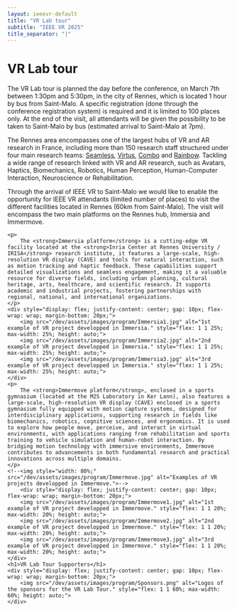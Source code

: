 ```yaml
---
layout: ieeevr-default
title: "VR Lab tour"
subtitle: "IEEE VR 2025"
title_separator: "|"
---
```

<script type="text/javascript">
    $(document).ready(function(){
		var email = ""; 
		var domain = "ieeevr.org"; 

		email = "general2025"; 		
		general.innerHTML  = "<span class='text-nowrap'><a href=javascript:location='" + "mail" + "to:" + email + "@" + domain + "'><i class='fas fa-fw fa-envelope-square emailIcon' style=''></i><i class='emailText'>" + email + "@" + domain + "</a></i></span>";

        email = "steering"; 		
		steering.innerHTML  = "<span class='text-nowrap'><a href=javascript:location='" + "mail" + "to:" + email + "@" + domain + "'><i class='fas fa-fw fa-envelope-square emailIcon' style=''></i><i class='emailText'>" + email + "@" + domain + "</a></i></span>";

        email = "eventconduct"; 		
		$(".eventconduct").html("<span class='text-nowrap'><a href=javascript:location='" + "mail" + "to:" + email + "@" + domain + "'><i class='fas fa-fw fa-envelope-square emailIcon' style=''></i><i class='emailText'>" + email + "@" + domain + "</a></i></span>");

        email = "eventconduct"; 		
		$(".eventconductSm").html("<span class='text-nowrap'><a href=javascript:location='" + "mail" + "to:" + email + "@" + domain + "'><i class='fas fa-fw fa-envelope-square emailIconSm' style=''></i><i class='emailTextSm'>" + email + "@" + domain + "</a></i></span>");

		email = "labtour"; 		
		$(".labtourSm").html("<span class='text-nowrap'><a href=javascript:location='" + "mail" + "to:" + email + "@" + domain + "'><i class='fas fa-fw fa-envelope-square emailIconSm' style=''></i><i class='emailTextSm'>" + email + "@" + domain + "</a></i></span>");

        email = "swan"; 
		var domain = "acm.org"; 		
		swan.innerHTML  = "<span class='text-nowrap'><a href=javascript:location='" + "mail" + "to:" + email + "@" + domain + "'><i class='fas fa-fw fa-envelope-square emailIcon' style=''></i><i class='emailText'>" + email + "@" + domain + "</a></i></span>";
	});
</script>
<div>
    <h1>VR Lab tour<div class="floatRight"><span class="labtourSm"></span></div></h1>
    <p>
        The VR Lab tour is planned the day before the conference, on March 7th between 1:30pm  and 5:30pm, in the city of Rennes, which is located 1 hour by bus from Saint-Malo. A specific registration (done through the conference registration system) is required and it is limited to 100 places only. At the end of the visit, all attendants will be given the possibility to be taken to Saint-Malo by bus (estimated arrival to Saint-Malo at 7pm).
    </p>
    <p>
        The Rennes area encompasses one of the largest hubs of VR and AR research in France, including more than 150 research staff structured under four main research teams: <a href="https://team.inria.fr/seamless" target="_blank">Seamless</a>, <a href="https://team.inria.fr/virtus" target="_blank">Virtus</a>, <a href="https://team.inria.fr/combo" target="_blank">Combo</a> and <a href="https://team.inria.fr/rainbow" target="_blank">Rainbow</a>. Tackling a wide range of research linked with VR and AR research, such as Avatars, Haptics, Biomechanics, Robotics, Human Perception, Human-Computer Interaction,  Neuroscience or Rehabilitation.
    </p>
    <p>
        Through the arrival of IEEE VR to Saint-Malo we would like to enable the opportunity for IEEE VR attendants (limited number of places) to visit the different facilities located in Rennes (60km from Saint-Malo). The visit will encompass the two main platforms on the Rennes hub, Immersia and Immermove.
    </p>

    <p>
        The <strong>Immersia platform</strong> is a cutting-edge VR facility located at the <strong>Inria Center at Rennes University / IRISA</strong> research institute, it features a large-scale, high-resolution VR display (CAVE) and tools for natural interaction, such as motion tracking and haptic feedback. These capabilities support detailed visualizations and seamless engagement, making it a valuable resource for diverse fields, including urban planning, cultural heritage, arts, healthcare, and scientific research. It supports academic and industrial projects, fostering partnerships with regional, national, and international organizations.
    </p>
	<div style="display: flex; justify-content: center; gap: 10px; flex-wrap: wrap; margin-bottom: 20px;">
        <img src="/dev/assets/images/program/Immersia1.jpg" alt="1st example of VR project developped in Immersia." style="flex: 1 1 25%; max-width: 25%; height: auto;">
        <img src="/dev/assets/images/program/Immersia2.jpg" alt="2nd example of VR project developped in Immersia." style="flex: 1 1 25%; max-width: 25%; height: auto;">
        <img src="/dev/assets/images/program/Immersia3.jpg" alt="3rd example of VR project developped in Immersia." style="flex: 1 1 25%; max-width: 25%; height: auto;">
    </div>
    <p>
        The <strong>Immermove platform</strong>, enclosed in a sports gymnasium (located at the M2S Laboratory in Ker Lann), also features a large-scale, high-resolution VR display (CAVE) enclosed in a sports gymnasium fully equipped with motion capture systems, designed for interdisciplinary applications, supporting research in fields like biomechanics, robotics, cognitive sciences, and ergonomics. It is used to explore how people move, perceive, and interact in virtual environments, with applications ranging from rehabilitation and sports training to vehicle simulation and human-robot interaction. By bridging motion technology with immersive environments, Immermove contributes to advancements in both fundamental research and practical innovations across multiple domains.
    </p>
	<!--<img style="width: 80%;" src="/dev/assets/images/program/Immermove.jpg" alt="Examples of VR projects developped in Immermove.">-->
		<div style="display: flex; justify-content: center; gap: 10px; flex-wrap: wrap; margin-bottom: 20px;">
        <img src="/dev/assets/images/program/Immermove1.jpg" alt="1st example of VR project developped in Immermove." style="flex: 1 1 20%; max-width: 20%; height: auto;">
        <img src="/dev/assets/images/program/Immermove2.jpg" alt="2nd example of VR project developped in Immermove." style="flex: 1 1 20%; max-width: 20%; height: auto;">
        <img src="/dev/assets/images/program/Immermove3.jpg" alt="3rd example of VR project developped in Immermove." style="flex: 1 1 20%; max-width: 20%; height: auto;">
    </div>
	<h1>VR Lab Tour Supporters</h1>
	<div style="display: flex; justify-content: center; gap: 10px; flex-wrap: wrap; margin-bottom: 20px;">
		<img src="/dev/assets/images/program/Sponsors.png" alt="Logos of the sponsors for the VR Lab Tour." style="flex: 1 1 60%; max-width: 60%; height: auto;">
	</div>
</div>